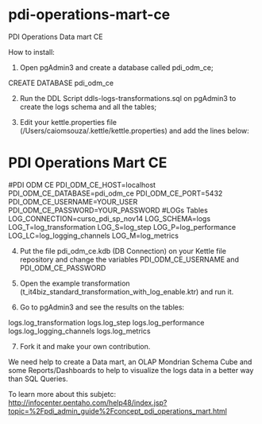 pdi-operations-mart-ce
======================

PDI Operations Data mart CE

How to install:

1) Open pgAdmin3 and create a database called pdi_odm_ce;

CREATE DATABASE pdi_odm_ce

2) Run the DDL Script ddls-logs-transformations.sql on pgAdmin3 to create the logs schema and all the tables;

3) Edit your kettle.properties file (/Users/caiomsouza/.kettle/kettle.properties) and add the lines below:

# PDI Operations Mart CE
#PDI ODM CE
PDI_ODM_CE_HOST=localhost
PDI_ODM_CE_DATABASE=pdi_odm_ce
PDI_ODM_CE_PORT=5432
PDI_ODM_CE_USERNAME=YOUR_USER
PDI_ODM_CE_PASSWORD=YOUR_PASSWORD
#LOGs Tables
LOG_CONNECTION=curso_pdi_sp_nov14
LOG_SCHEMA=logs
LOG_T=log_transformation
LOG_S=log_step
LOG_P=log_performance
LOG_LC=log_logging_channels
LOG_M=log_metrics

4) Put the file pdi_odm_ce.kdb (DB Connection) on your Kettle file repository and change the variables PDI_ODM_CE_USERNAME and  PDI_ODM_CE_PASSWORD

5) Open the example transformation (t_it4biz_standard_transformation_with_log_enable.ktr) and run it.

6) Go to pgAdmin3 and see the results on the tables:

logs.log_transformation
logs.log_step
logs.log_performance
logs.log_logging_channels
logs.log_metrics

7) Fork it and make your own contribution.

We need help to create a Data mart, an OLAP Mondrian Schema Cube and some Reports/Dashboards to help to visualize the logs data in a better way than SQL Queries. 

To learn more about this subjetc:
http://infocenter.pentaho.com/help48/index.jsp?topic=%2Fpdi_admin_guide%2Fconcept_pdi_operations_mart.html
